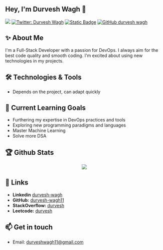 ## Hey, I'm Durvesh Wagh :wave:

![](https://komarev.com/ghpvc/?username=durveshwagh11)
[![Twitter: Durvesh Wagh](https://img.shields.io/twitter/follow/Durvesh-Wagh?style=social)](https://twitter.com/DurveshWagh)
[![Static Badge](https://img.shields.io/badge/Leetcode-grey?logo=Leetcode&link=https%3A%2F%2Fleetcode.com%2Fdurvesh-wagh%2F)](https://leetcode.com/u/durveshwagh11/)
[![GitHub durvesh wagh](https://img.shields.io/github/followers/durveshwagh11?label=follow&style=social)](https://github.com/durveshwagh11)

## :sparkles: About Me
I'm a Full-Stack Developer with a passion for DevOps. I always aim for the best code quality and smooth coding. I'm excited about using new technologies in my projects. 

## 🛠️ Technologies & Tools

- Depends on the project, can adapt quickly

## 🌱 Current Learning Goals

- Furthering my expertise in DevOps practices and tools
- Exploring new programming paradigms and languages
- Master Machine Learning
- Solve more DSA

## :trophy: Github Stats
<p align="center"> 
    <img  src="https://github-readme-stats.vercel.app/api/top-langs/?username=durveshwagh11&layout=compact&theme=dark&hide=css,scss,Handlebars,Makefile,Less&langs_count=10%22%20width=%2250%%22">
</p>

## 🔗 Links

- **Linkedin** [durvesh-wagh](https://www.linkedin.com/in/durvesh-wagh/)
- **GitHub:** [durvesh-wagh11](https://github.com/durveshwagh11)
- **StackOverflow:** [durvesh](https://stackoverflow.com/users/20981342/durvesh-wagh)
- **Leetcode:** [durvesh](https://leetcode.com/u/durveshwagh11/)


## 📫 Get in touch

- Email: durveshwagh11@gmail.com
